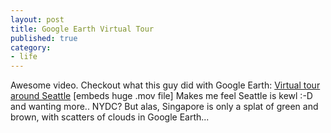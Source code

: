```yaml
---
layout: post
title: Google Earth Virtual Tour
published: true
category:
- life
---
```

Awesome video. Checkout what this guy did with Google Earth: [Virtual tour around Seattle](http://www.leanbackvids.com/videoblog/seattle/mirror-world/) [embeds huge .mov file] Makes me feel Seattle is kewl :-D and wanting more.. NYDC? But alas, Singapore is only a splat of green and brown, with scatters of clouds in Google Earth...

